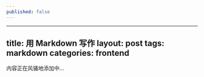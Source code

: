 ```yaml
---
published: false
---
```


---
title: 用 Markdown 写作
layout: post
tags: markdown
categories: frontend
---
内容正在风骚地添加中...